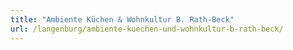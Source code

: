 ```yaml
---
title: "Ambiente Küchen & Wohnkultur B. Rath-Beck"
url: /langenburg/ambiente-kuechen-und-wohnkultur-b-rath-beck/
---
```

